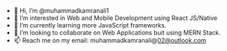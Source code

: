 - 👋 Hi, I’m @muhammadkamranali1
- 👀 I’m interested in Web and Mobile Development using React JS/Native
- 🌱 I’m currently learning more JavaScript frameworks.
- 💞️ I’m looking to collaborate on Web Applications buit using MERN Stack.
- 📫 Reach me on my email: muhammadkamranali@02@outlook.com

<!---
muhammadkamranali1/muhammadkamranali1 is a ✨ special ✨ repository because its `README.md` (this file) appears on your GitHub profile.
You can click the Preview link to take a look at your changes.
--->
